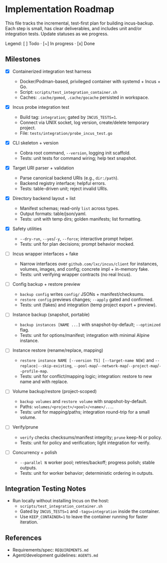 # Implementation Roadmap

This file tracks the incremental, test-first plan for building incus-backup.
Each step is small, has clear deliverables, and includes unit and/or integration
tests. Update statuses as we progress.

Legend: [ ] Todo · [~] In progress · [x] Done

## Milestones

- [x] Containerized integration test harness
  - Docker/Podman-based, privileged container with systemd + Incus + Go.
  - Script: `scripts/test_integration_container.sh`
  - Caches: `.cache/gomod`, `.cache/gocache` persisted in workspace.

- [x] Incus probe integration test
  - Build tag: `integration`; gated by `INCUS_TESTS=1`.
  - Connect via UNIX socket, log version, create/delete temporary project.
  - File: `tests/integration/probe_incus_test.go`

- [x] CLI skeleton + version
  - Cobra root command, `--version`, logging init scaffold.
  - Tests: unit tests for command wiring; help text snapshot.

- [x] Target URI parser + validation
  - Parse canonical backend URIs (e.g., `dir:/path`).
  - Backend registry interface; helpful errors.
  - Tests: table-driven unit; reject invalid URIs.

- [x] Directory backend layout + list
  - Manifest schemas; read-only `list` across types.
  - Output formats: table/json/yaml.
  - Tests: unit with temp dirs; golden manifests; list formatting.

- [x] Safety utilities
  - `--dry-run`, `--yes`/`-y`, `--force`; interactive prompt helper.
  - Tests: unit for plan decisions; prompt behavior mocked.

- [ ] Incus wrapper interfaces + fake
  - Narrow interfaces over `github.com/lxc/incus/client` for instances, volumes,
    images, and config; concrete impl + in-memory fake.
  - Tests: unit verifying wrapper contracts (no real Incus).

- [ ] Config backup + restore preview
  - `backup config` writes `config/` JSONs + manifest/checksums.
  - `restore config` previews changes; `--apply` gated and confirmed.
  - Tests: unit (fakes) and integration (temp project export + preview).

- [ ] Instance backup (snapshot, portable)
  - `backup instances [NAME ...]` with snapshot-by-default; `--optimized` flag.
  - Tests: unit for options/manifest; integration with minimal Alpine instance.

- [ ] Instance restore (rename/replace, mapping)
  - `restore instance NAME [--version TS] [--target-name NEW]` and
    `--replace|--skip-existing`, `--pool-map`/`--network-map`/`--project-map`/`--profile-map`.
  - Tests: unit for conflict/mapping logic; integration: restore to new name and with replace.

- [ ] Volume backup/restore (project-scoped)
  - `backup volumes` and `restore volume` with snapshot-by-default.
  - Paths: `volumes/<project>/<pool>/<name>/...`.
  - Tests: unit for mapping/paths; integration round-trip for a small volume.

- [ ] Verify/prune
  - `verify` checks checksums/manifest integrity; `prune` keep-N or policy.
  - Tests: unit for policy and verification; light integration for verify.

- [ ] Concurrency + polish
  - `--parallel N` worker pool; retries/backoff; progress polish; stable outputs.
  - Tests: unit for worker behavior; deterministic ordering in outputs.

## Integration Testing Notes

- Run locally without installing Incus on the host:
  - `scripts/test_integration_container.sh`
  - Gated by `INCUS_TESTS=1` and `-tags=integration` inside the container.
  - Use `KEEP_CONTAINER=1` to leave the container running for faster iteration.

## References

- Requirements/spec: `REQUIREMENTS.md`
- Agent/development guidelines: `AGENTS.md`

